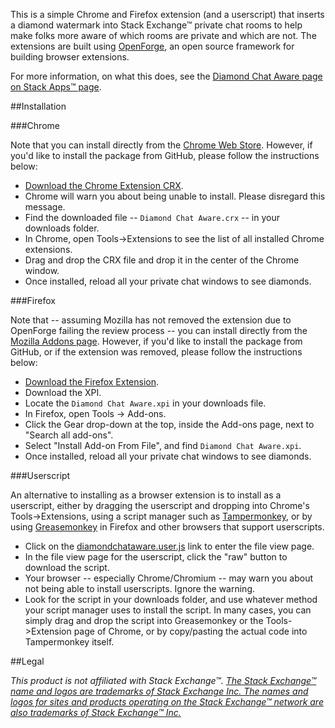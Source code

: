 This is a simple Chrome and Firefox extension (and a userscript) that inserts a diamond watermark into Stack Exchange™ private chat rooms to help make folks more aware of which rooms are private and which are not. The extensions are built using [OpenForge](https://github.com/trigger-corp/browser-extensions), an open source framework for building browser extensions. 

For more information, on what this does, see the [Diamond Chat Aware page on Stack Apps™ page](http://stackapps.com/q/4862/4812).


##Installation

###Chrome

Note that you can install directly from the [Chrome Web Store](https://chrome.google.com/webstore/detail/diamond-chat-aware/idcnhgnojajmgfngnkfalkadpfpkacnk). However, if you'd like to install the package from GitHub, please follow the instructions below: 

- [Download the Chrome Extension CRX](https://github.com/jamesmortensen/diamond-chat-aware/blob/master/release/chrome/Diamond%20Chat%20Aware.crx?raw=true).
- Chrome will warn you about being unable to install. Please disregard this message.
- Find the downloaded file -- `Diamond Chat Aware.crx` -- in your downloads folder.
- In Chrome, open Tools->Extensions to see the list of all installed Chrome extensions.
- Drag and drop the CRX file and drop it in the center of the Chrome window.
- Once installed, reload all your private chat windows to see diamonds.


###Firefox

Note that -- assuming Mozilla has not removed the extension due to OpenForge failing the review process -- you can install directly from the [Mozilla Addons page](https://addons.mozilla.org/en-US/firefox/addon/diamondchat/). However, if you'd like to install the package from GitHub, or if the extension was removed, please follow the instructions below: 

- [Download the Firefox Extension](https://github.com/jamesmortensen/diamond-chat-aware/blob/master/release/firefox/Diamond%20Chat%20Aware.xpi?raw=true).
- Download the XPI.
- Locate the `Diamond Chat Aware.xpi` in your downloads file.
- In Firefox, open Tools -> Add-ons.
- Click the Gear drop-down at the top, inside the Add-ons page, next to "Search all add-ons".
- Select "Install Add-on From File", and find `Diamond Chat Aware.xpi`.
- Once installed, reload all your private chat windows to see diamonds.


###Userscript

An alternative to installing as a browser extension is to install as a userscript, either by dragging the userscript and dropping into Chrome's Tools->Extensions, using a script manager such as [Tampermonkey](https://chrome.google.com/webstore/detail/tampermonkey/dhdgffkkebhmkfjojejmpbldmpobfkfo?hl=en), or by using [Greasemonkey](https://addons.mozilla.org/en-US/firefox/addon/greasemonkey/) in Firefox and other browsers that support userscripts.

- Click on the [diamondchataware.user.js](https://github.com/jamesmortensen/diamond-chat-aware/blob/master/userscript/diamondchataware.user.js) link to enter the file view page. 
- In the file view page for the userscript, click the "raw" button to download the script.
- Your browser -- especially Chrome/Chromium -- may warn you about not being able to install userscripts. Ignore the warning.
- Look for the script in your downloads folder, and use whatever method your script manager uses to install the script. In many cases, you can simply drag and drop the script into Greasemonkey or the Tools->Extension page of Chrome, or by copy/pasting the actual code into Tampermonkey itself.


##Legal

*This product is not affiliated with Stack Exchange™. [The Stack Exchange™ name and logos are trademarks of Stack Exchange Inc. The names and logos for sites and products operating on the Stack Exchange™ network are also trademarks of Stack Exchange™ Inc.](http://stackexchange.com/legal/trademark-guidance)*
